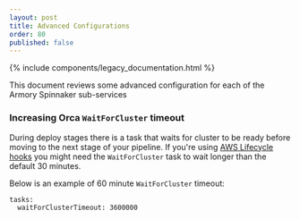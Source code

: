 ```yaml
---
layout: post
title: Advanced Configurations
order: 80
published: false
---
```


{% include components/legacy_documentation.html %}

This document reviews some advanced configuration for each of the Armory Spinnaker sub-services

### Increasing Orca `WaitForCluster` timeout

During deploy stages there is a task that waits for cluster to be ready before moving to the next stage of your pipeline.  If you're using [AWS Lifecycle hooks](https://docs.aws.amazon.com/autoscaling/ec2/userguide/lifecycle-hooks.html) you might need the `WaitForCluster` task to wait longer than the default 30 minutes.

Below is an example of 60 minute `WaitForCluster` timeout:
```
tasks:
  waitForClusterTimeout: 3600000
```

